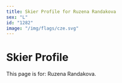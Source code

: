 ```yaml
---
title: Skier Profile for Ruzena Randakova
sex: "L"
id: "1282"
image: "/img/flags/cze.svg" 
---
```


# Skier Profile

This page is for: Ruzena Randakova.
    